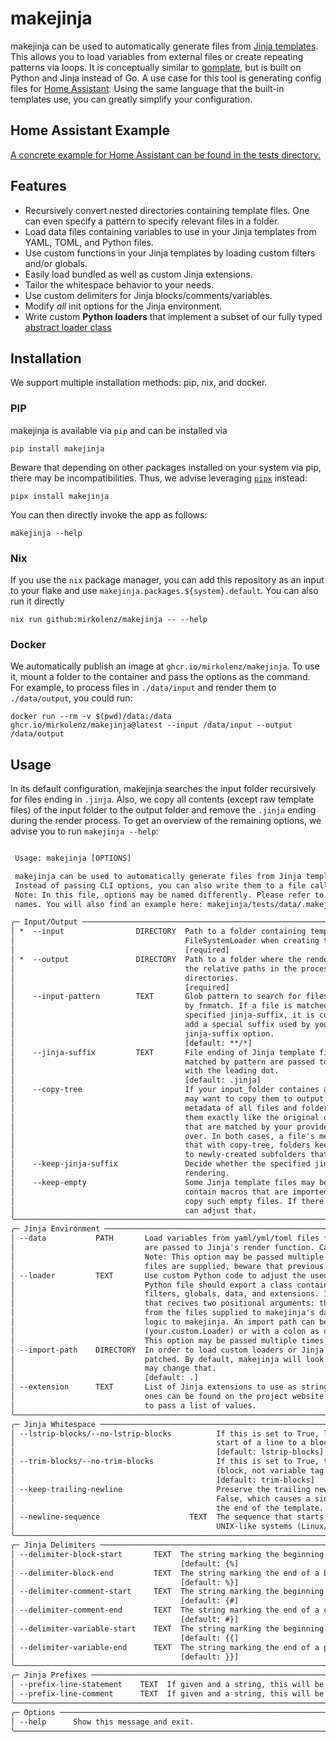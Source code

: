# makejinja

makejinja can be used to automatically generate files from [Jinja templates](https://jinja.palletsprojects.com/en/3.1.x/templates/).
This allows you to load variables from external files or create repeating patterns via loops.
It is conceptually similar to [gomplate](https://github.com/hairyhenderson/gomplate), but is built on Python and Jinja instead of Go.
A use case for this tool is generating config files for [Home Assistant](https://www.home-assistant.io/):
Using the same language that the built-in templates use, you can greatly simplify your configuration.

## Home Assistant Example

[A concrete example for Home Assistant can be found in the tests directory.](./tests/data)

## Features

- Recursively convert nested directories containing template files. One can even specify a pattern to specify relevant files in a folder.
- Load data files containing variables to use in your Jinja templates from YAML, TOML, and Python files.
- Use custom functions in your Jinja templates by loading custom filters and/or globals.
- Easily load bundled as well as custom Jinja extensions.
- Tailor the whitespace behavior to your needs.
- Use custom delimiters for Jinja blocks/comments/variables.
- Modify _all_ init options for the Jinja environment.
- Write custom **Python loaders** that implement a subset of our fully typed [abstract loader class](./makejinja/loader.py)

## Installation

We support multiple installation methods: pip, nix, and docker.

### PIP

makejinja is available via `pip` and can be installed via

`pip install makejinja`

Beware that depending on other packages installed on your system via pip, there may be incompatibilities.
Thus, we advise leveraging [`pipx`](https://github.com/pypa/pipx) instead:

`pipx install makejinja`

You can then directly invoke the app as follows:

`makejinja --help`

### Nix

If you use the `nix` package manager, you can add this repository as an input to your flake and use `makejinja.packages.${system}.default`.
You can also run it directly

`nix run github:mirkolenz/makejinja -- --help`

### Docker

We automatically publish an image at `ghcr.io/mirkolenz/makejinja`.
To use it, mount a folder to the container and pass the options as the command.
For example, to process files in `./data/input` and render them to `./data/output`, you could run:

`docker run --rm -v $(pwd)/data:/data ghcr.io/mirkolenz/makejinja@latest --input /data/input --output /data/output`

## Usage

In its default configuration, makejinja searches the input folder recursively for files ending in `.jinja`.
Also, we copy all contents (except raw template files) of the input folder to the output folder and remove the `.jinja` ending during the render process.
To get an overview of the remaining options, we advise you to run `makejinja --help`:

<!-- echo -e "\n```txt\n$(COLUMNS=120 poetry run makejinja --help)\n```" >> README.md -->

```txt

 Usage: makejinja [OPTIONS]

 makejinja can be used to automatically generate files from Jinja templates.
 Instead of passing CLI options, you can also write them to a file called .makejinja.toml in your working directory.
 Note: In this file, options may be named differently. Please refer to the file makejinja/config.py to see their actual
 names. You will also find an example here: makejinja/tests/data/.makejinja.toml.

╭─ Input/Output ───────────────────────────────────────────────────────────────────────────────────────────────────────╮
│ *  --input                DIRECTORY  Path to a folder containing template files. It is passed to Jinja's             │
│                                      FileSystemLoader when creating the environment.                                 │
│                                      [required]                                                                      │
│ *  --output               DIRECTORY  Path to a folder where the rendered templates are stored. makejinja preserves   │
│                                      the relative paths in the process, meaning that you can even use it on nested   │
│                                      directories.                                                                    │
│                                      [required]                                                                      │
│    --input-pattern        TEXT       Glob pattern to search for files in input_folder. Accepts all pattern supported │
│                                      by fnmatch. If a file is matched by this pattern and does not end with the      │
│                                      specified jinja-suffix, it is copied over to the output_folder. Note: Do not    │
│                                      add a special suffix used by your template files here, instead use the          │
│                                      jinja-suffix option.                                                            │
│                                      [default: **/*]                                                                 │
│    --jinja-suffix         TEXT       File ending of Jinja template files. All files with this suffix in input_folder │
│                                      matched by pattern are passed to the Jinja renderer. Note: Should be provided   │
│                                      with the leading dot.                                                           │
│                                      [default: .jinja]                                                               │
│    --copy-tree                       If your input_folder containes additional files besides Jinja templates, you    │
│                                      may want to copy them to output_folder as well. This operation maintains the    │
│                                      metadata of all files and folders, meaning that tools like rsync will treat     │
│                                      them exactly like the original ones. Note: Even if set to no-copy-tree, files   │
│                                      that are matched by your provided pattern within input_folder are still copied  │
│                                      over. In both cases, a file's metadata is untouched. The main difference is     │
│                                      that with copy-tree, folders keep their metadata while matched files are copied │
│                                      to newly-created subfolders that differ in their metadata.                      │
│    --keep-jinja-suffix               Decide whether the specified jinja-suffix is removed from the file after        │
│                                      rendering.                                                                      │
│    --keep-empty                      Some Jinja template files may be empty after rendering (e.g., if they only      │
│                                      contain macros that are imported by other templates). By default, we do not     │
│                                      copy such empty files. If there is a need to have them available anyway, you    │
│                                      can adjust that.                                                                │
╰──────────────────────────────────────────────────────────────────────────────────────────────────────────────────────╯
╭─ Jinja Environment ──────────────────────────────────────────────────────────────────────────────────────────────────╮
│ --data           PATH       Load variables from yaml/yml/toml files for use in your Jinja templates. The defintions  │
│                             are passed to Jinja's render function. Can either be a file or a folder containg files.  │
│                             Note: This option may be passed multiple times to pass a list of values. If multiple     │
│                             files are supplied, beware that previous declarations will be overwritten by newer ones. │
│ --loader         TEXT       Use custom Python code to adjust the used Jinja environment to your needs. The specified │
│                             Python file should export a class containing a subset of the following functions:        │
│                             filters, globals, data, and extensions. In addition, you may add an __init__ function    │
│                             that recives two positional arguments: the created Jinja environment and the data parsed │
│                             from the files supplied to makejinja's data option. This allows you to apply aribtrary   │
│                             logic to makejinja. An import path can be specified either in dotted notation            │
│                             (your.custom.Loader) or with a colon as object delimiter (your.custom:Loader). Note:     │
│                             This option may be passed multiple times to pass a list of values.                       │
│ --import-path    DIRECTORY  In order to load custom loaders or Jinja extensions, the PYTHONPATH variable needs to be │
│                             patched. By default, makejinja will look for modules in your current directory, but you  │
│                             may change that.                                                                         │
│                             [default: .]                                                                             │
│ --extension      TEXT       List of Jinja extensions to use as strings of import paths. An overview of the built-in  │
│                             ones can be found on the project website. Note: This option may be passed multiple times │
│                             to pass a list of values.                                                                │
╰──────────────────────────────────────────────────────────────────────────────────────────────────────────────────────╯
╭─ Jinja Whitespace ───────────────────────────────────────────────────────────────────────────────────────────────────╮
│ --lstrip-blocks/--no-lstrip-blocks          If this is set to True, leading spaces and tabs are stripped from the    │
│                                             start of a line to a block.                                              │
│                                             [default: lstrip-blocks]                                                 │
│ --trim-blocks/--no-trim-blocks              If this is set to True, the first newline after a block is removed       │
│                                             (block, not variable tag!).                                              │
│                                             [default: trim-blocks]                                                   │
│ --keep-trailing-newline                     Preserve the trailing newline when rendering templates. The default is   │
│                                             False, which causes a single newline, if present, to be stripped from    │
│                                             the end of the template.                                                 │
│ --newline-sequence                    TEXT  The sequence that starts a newline. The default is tailored for          │
│                                             UNIX-like systems (Linux/macOS).                                         │
╰──────────────────────────────────────────────────────────────────────────────────────────────────────────────────────╯
╭─ Jinja Delimiters ───────────────────────────────────────────────────────────────────────────────────────────────────╮
│ --delimiter-block-start       TEXT  The string marking the beginning of a block.                                     │
│                                     [default: {%]                                                                    │
│ --delimiter-block-end         TEXT  The string marking the end of a block.                                           │
│                                     [default: %}]                                                                    │
│ --delimiter-comment-start     TEXT  The string marking the beginning of a comment.                                   │
│                                     [default: {#]                                                                    │
│ --delimiter-comment-end       TEXT  The string marking the end of a comment.                                         │
│                                     [default: #}]                                                                    │
│ --delimiter-variable-start    TEXT  The string marking the beginning of a print statement.                           │
│                                     [default: {{]                                                                    │
│ --delimiter-variable-end      TEXT  The string marking the end of a print statement.                                 │
│                                     [default: }}]                                                                    │
╰──────────────────────────────────────────────────────────────────────────────────────────────────────────────────────╯
╭─ Jinja Prefixes ─────────────────────────────────────────────────────────────────────────────────────────────────────╮
│ --prefix-line-statement    TEXT  If given and a string, this will be used as prefix for line based statements.       │
│ --prefix-line-comment      TEXT  If given and a string, this will be used as prefix for line based comments.         │
╰──────────────────────────────────────────────────────────────────────────────────────────────────────────────────────╯
╭─ Options ────────────────────────────────────────────────────────────────────────────────────────────────────────────╮
│ --help      Show this message and exit.                                                                              │
╰──────────────────────────────────────────────────────────────────────────────────────────────────────────────────────╯
```
